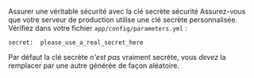 Assurer une véritable sécurité avec la clé secrète
sécurité
Assurez-vous que votre serveur de production utilise une clé secrète personnalisée. Vérifiez dans votre fichier `app/config/parameters.yml` :

    secret:  please_use_a_real_secret_here

Par défaut la clé secrète *n'est pas* vraiment secrète, vous *devez* la remplacer par une autre générée de façon aléatoire.
